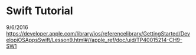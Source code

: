 Swift Tutorial
==============

9/6/2016
https://developer.apple.com/library/ios/referencelibrary/GettingStarted/DevelopiOSAppsSwift/Lesson9.html#//apple_ref/doc/uid/TP40015214-CH9-SW1
